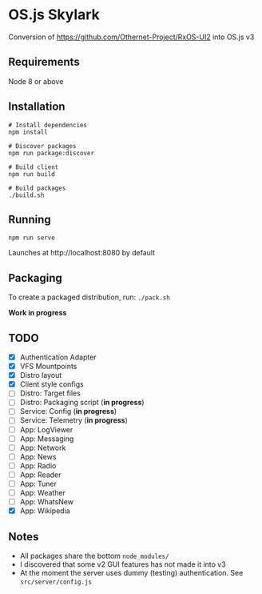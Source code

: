 # OS.js Skylark

Conversion of https://github.com/Othernet-Project/RxOS-UI2 into OS.js v3

## Requirements

Node 8 or above

## Installation

```
# Install dependencies
npm install

# Discover packages
npm run package:discover

# Build client
npm run build

# Build packages
./build.sh
```

## Running

`npm run serve`

Launches at http://localhost:8080 by default

## Packaging

To create a packaged distribution, run: `./pack.sh`

**Work in progress**

## TODO

* [x] Authentication Adapter
* [x] VFS Mountpoints
* [x] Distro layout
* [x] Client style configs
* [ ] Distro: Target files
* [ ] Distro: Packaging script (**in progress**)
* [ ] Service: Config (**in progress**)
* [ ] Service: Telemetry (**in progress**)
* [ ] App: LogViewer
* [ ] App: Messaging
* [ ] App: Network
* [ ] App: News
* [ ] App: Radio
* [ ] App: Reader
* [ ] App: Tuner
* [ ] App: Weather
* [ ] App: WhatsNew
* [x] App: Wikipedia

## Notes

* All packages share the bottom `node_modules/`
* I discovered that some v2 GUI features has not made it into v3
* At the moment the server uses dummy (testing) authentication. See `src/server/config.js`
